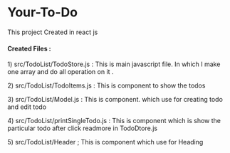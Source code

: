 # Your-To-Do
 This project Created in react js 
				<br>
<h4> Created Files :</h4>
   <p> 1) src/TodoList/TodoStore.js : This is main javascript file. In which I make one array and do all operation on it .
   <p> 2) src/TodoList/TodoItems.js : This is component to show the todos 
    <p>3) src/TodoList/Model.js : This is component. which use for creating todo and edit todo
    <p>4) src/TodoList/printSingleTodo.js : This is component which is show the particular todo after click readmore in TodoDtore.js
    <p>5) src/TodoList/Header ; This is component which use for Heading
         
